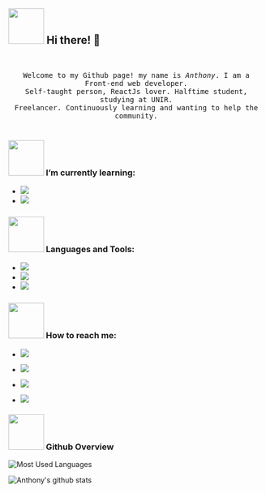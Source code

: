 ## <img src="https://github.com/tony21019/tony21019/blob/main/resources/welcomeglitch.gif" width=70px /> Hi there! 👋

<br/>
<p align="center" >
  <samp>
    Welcome to my Github page! my name is <em>Anthony</em>. I am a Front-end web developer.
      <br/>
    Self-taught person, ReactJs lover. Halftime student, studying at UNIR.
    <br/>
    Freelancer. Continuously learning and wanting to help the community.
      <br/>
  </samp>
  <br/>
</p>

### <img src="https://github.com/tony21019/tony21019/blob/main/resources/spongebob-squarepants-sunglasses.gif" width="70px" /> I’m currently learning: 
- <img src="https://img.shields.io/badge/Bootstrap-563D7C?style=for-the-badge&logo=bootstrap&logoColor=white"/> 

- <img src="https://img.shields.io/badge/React-20232A?style=for-the-badge&logo=react&logoColor=61DAFB"/>

### <img src="https://github.com/tony21019/tony21019/blob/main/resources/do-it-yourself-tools.gif" width="70px"/> Languages and Tools:

- <img src="https://img.shields.io/badge/HTML5-E34F26?style=for-the-badge&logo=html5&logoColor=white"/>
- <img src="https://img.shields.io/badge/CSS3-1572B6?style=for-the-badge&logo=css3&logoColor=white"/>
- <img src="https://img.shields.io/badge/JavaScript-323330?style=for-the-badge&logo=javascript&logoColor=F7DF1E"/>

### <img src="https://github.com/tony21019/tony21019/blob/main/resources/bongocat.gif" width="70px" /> How to reach me: 

- <a href="mailto:admm1225@gmail.com"> <img src="https://img.shields.io/badge/Gmail-D14836?style=for-the-badge&logo=gmail&logoColor=white" /> </a>

- <a href="https://www.linkedin.com/in/anthony-molina-662a32192/"> <img src="https://img.shields.io/badge/LinkedIn-0077B5?style=for-the-badge&logo=linkedin&logoColor=white" /> </a>

- <a href="wa.me/573186781095"> <img src="https://img.shields.io/badge/WhatsApp-25D366?style=for-the-badge&logo=whatsapp&logoColor=white" /></a> 

- <a href="https://www.instagram.com/notheretony"> <img src="https://img.shields.io/badge/Instagram-E4405F?style=for-the-badge&logo=instagram&logoColor=white"/></a>

### <img src="https://github.com/tony21019/tony21019/blob/main/resources/kermit-freaking.gif" width="70px" /> Github Overview
![Most Used Languages](https://github-readme-stats.vercel.app/api/top-langs/?username=tony21019&theme=radical)

![Anthony's github stats](https://github-readme-stats.vercel.app/api?username=tony21019&count_private=true&show_icons=true&theme=radical&include_all_commits=true)

<!--
**tony21019/tony21019** is a ✨ _special_ ✨ repository because its `README.md` (this file) appears on your GitHub profile.

Here are some ideas to get you started:

- 🔭 I’m currently working on ...
- 🌱 I’m currently learning ...
- 👯 I’m looking to collaborate on ...
- 🤔 I’m looking for help with ...
- 💬 Ask me about ...
- 📫 How to reach me: ...
- 😄 Pronouns: ...
- ⚡ Fun fact: ...
-->
